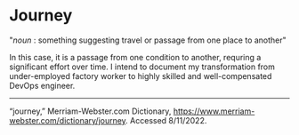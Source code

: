 # Journey

"*noun* : something suggesting travel or passage from one place to another"

In this case, it is a passage from one condition to another, requring a significant effort over time.
I intend to document my transformation from under-employed factory worker to highly skilled and well-compensated DevOps engineer.

---

“journey,” Merriam-Webster.com Dictionary, https://www.merriam-webster.com/dictionary/journey. Accessed 8/11/2022.

